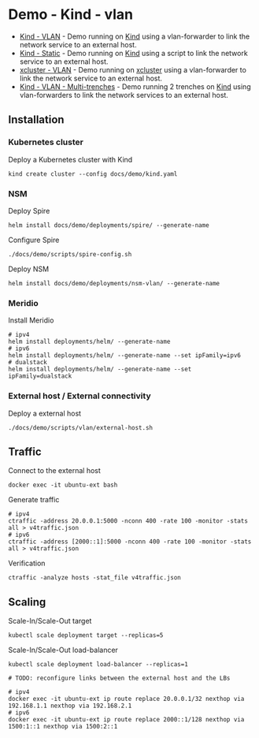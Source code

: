 # Demo - Kind - vlan

* [Kind - VLAN](readme.md) - Demo running on [Kind](https://kind.sigs.k8s.io/) using a vlan-forwarder to link the network service to an external host.
* [Kind - Static](static.md) - Demo running on [Kind](https://kind.sigs.k8s.io/) using a script to link the network service to an external host.
* [xcluster - VLAN](xcluster.md) - Demo running on [xcluster](https://github.com/Nordix/xcluster) using a vlan-forwarder to link the network service to an external host.
* [Kind - VLAN - Multi-trenches](multi-trenches.md) - Demo running 2 trenches on [Kind](https://kind.sigs.k8s.io/) using vlan-forwarders to link the network services to an external host.


## Installation

### Kubernetes cluster

Deploy a Kubernetes cluster with Kind
```
kind create cluster --config docs/demo/kind.yaml
```

### NSM

Deploy Spire
```
helm install docs/demo/deployments/spire/ --generate-name
```

Configure Spire
```
./docs/demo/scripts/spire-config.sh
```

Deploy NSM
```
helm install docs/demo/deployments/nsm-vlan/ --generate-name
```

### Meridio

Install Meridio
```
# ipv4
helm install deployments/helm/ --generate-name
# ipv6
helm install deployments/helm/ --generate-name --set ipFamily=ipv6 
# dualstack
helm install deployments/helm/ --generate-name --set ipFamily=dualstack 
```

### External host / External connectivity

Deploy a external host
```
./docs/demo/scripts/vlan/external-host.sh
```

## Traffic

Connect to the external host
```
docker exec -it ubuntu-ext bash
```

Generate traffic
```
# ipv4
ctraffic -address 20.0.0.1:5000 -nconn 400 -rate 100 -monitor -stats all > v4traffic.json
# ipv6
ctraffic -address [2000::1]:5000 -nconn 400 -rate 100 -monitor -stats all > v4traffic.json
```

Verification
```
ctraffic -analyze hosts -stat_file v4traffic.json
```

## Scaling

Scale-In/Scale-Out target
```
kubectl scale deployment target --replicas=5
```

Scale-In/Scale-Out load-balancer
```
kubectl scale deployment load-balancer --replicas=1

# TODO: reconfigure links between the external host and the LBs

# ipv4
docker exec -it ubuntu-ext ip route replace 20.0.0.1/32 nexthop via 192.168.1.1 nexthop via 192.168.2.1
# ipv6
docker exec -it ubuntu-ext ip route replace 2000::1/128 nexthop via 1500:1::1 nexthop via 1500:2::1
```
